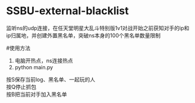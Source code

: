 # SSBU-external-blacklist
监听ns的udp连接，在任天堂明星大乱斗特别版1v1对战开始之前获知对手的ip和ip归属地，并创建外置黑名单，突破ns本身的100个黑名单数量限制   

#使用方法
1. 电脑开热点，ns连接热点  
2. python main.py  

按S保存当前log、黑名单、一起玩的人  
按Q停止抓包  
按B把当前对手加入黑名单  
 
